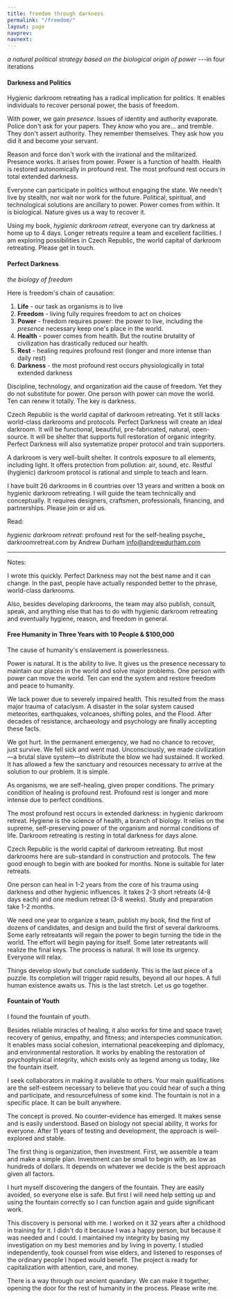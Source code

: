 ```yaml
---
title: freedom through darkness
permalink: "/freedom/"
layout: page
navprev: 
navnext:
---
```


_a natural political strategy based on the biological origin of power_
---in four iterations

#### Darkness and Politics

Hygienic darkroom retreating has a radical implication for politics. It enables individuals to recover personal power, the basis of freedom.

With power, we gain _presence_. Issues of identity and authority evaporate. Police don't ask for your papers. They _know_ who you are... and tremble. They don't assert authority. They remember themselves. They ask how you did it and become your servant.

Reason and force don't work with the irrational and the militarized. Presence works. It arises from power. Power is a function of health. Health is restored autonomically in profound rest. The most profound rest occurs in total extended darkness.

Everyone can participate in politics without engaging the state. We needn't live by stealth, nor wait nor work for the future. Political, spiritual, and technological solutions are ancillary to power. Power comes from within. It is biological. Nature gives us a way to recover it. 

Using my book, _hygienic darkroom retreat_, everyone can try darkness at home up to 4 days. Longer retreats require a team and excellent facilities. I am exploring possibilities in Czech Republic, the world capital of darkroom retreating. Please get in touch.

#### Perfect Darkness

_the biology of freedom_ 

Here is freedom's chain of causation:

1. **Life** - our task as organisms is to live
2. **Freedom** - living fully requires freedom to act on choices
3. **Power** - freedom requires power: the power to live, including the _presence_ necessary keep one's place
in the world.
4. **Health** - power comes from health. But the routine brutality of
civilization has drastically reduced our health.
5. **Rest** - healing requires profound rest (longer and more intense than daily rest)
6. **Darkness** - the most profound rest occurs physiologically in total
extended darkness

Discipline, technology, and organization aid the cause of freedom. Yet they do not substitute for power. One person with power can move the world. Ten can renew it totally. The key is darkness.

Czech Republic is the world capital of darkroom retreating. Yet it still lacks world-class darkrooms and protocols. Perfect Darkness will create an ideal darkroom. It will be functional, beautiful, pre-fabricated, natural, open-source. It will be shelter that supports full restoration of organic integrity. Perfect Darkness will also systematize proper protocol and train supporters.

A darkroom is very well-built shelter. It controls exposure to all elements, including light. It offers protection from pollution: air,
sound, etc. Restful (hygienic) darkroom protocol is rational and simple to teach and learn.

I have built 26 darkrooms in 6 countries over 13 years and written a book on hygienic darkroom retreating. I will guide the team
technically and conceptually. It requires designers, craftsmen, professionals, financing, and partnerships.  Please join or aid us.

Read: 

_hygienic darkroom retreat_:
profound rest for the self-healing psyche_
darkroomretreat.com
by Andrew Durham
info@andrewdurham.com

---

Notes: 

I wrote this quickly. Perfect Darkness may not the best name and it can change. In the past, people have actually responded better to the phrase, world-class darkrooms.

Also, besides developing darkrooms, the team may also publish, consult, speak, and anything else that has to do with hygienic
darkroom retreating and eventually hygiene, reason, and freedom in general.

#### Free Humanity in Three Years with 10 People & $100,000

The cause of humanity's enslavement is powerlessness. 

Power is natural. It is the ability to live. It gives us the presence necessary to maintain our places in the world and solve major problems. One person with power can move the world. Ten can end the system and restore freedom and peace to humanity.

We lack power due to severely impaired health. This resulted from the mass major trauma of cataclysm. A disaster in the solar system caused meteorites, earthquakes, volcanoes, shifting poles, and the Flood. After decades of resistance, archaeology and psychology are finally accepting these facts.

We got hurt. In the permanent emergency, we had no chance to recover, just survive. We fell sick and went mad. Unconsciously, we made civilization—a brutal slave system—to distribute the blow we had sustained. It worked. It has allowed a few the sanctuary and resources necessary to arrive at the solution to our problem. It is simple. 

As organisms, we are self-healing, given proper conditions. The primary condition of healing is profound rest. Profound rest is longer and more intense due to perfect conditions.

The most profound rest occurs in extended darkness: in hygienic darkroom retreat. Hygiene is the science of health, a branch of biology. It relies on the supreme, self-preserving power of the organism and normal conditions of life. Darkroom retreating is resting in total darkness for days alone. 

Czech Republic is the world capital of darkroom retreating. But most darkrooms here are sub-standard in construction and protocols. The few good enough to begin with are booked for months. None is suitable for later retreats. 

One person can heal in 1-2 years from the core of his trauma using darkness and other hygienic influences. It takes 2-3 short retreats (4-8 days each) and one medium retreat (3-8 weeks). Study and preparation take 1-2 months.

We need one year to organize a team, publish my book, find the first of dozens of candidates, and design and build the first of several darkrooms. Some early retreatants will regain the power to begin turning the tide in the world. The effort will begin paying for itself. Some later retreatants will realize the final keys. The process is natural. It will lose its urgency. Everyone will relax.

Things develop slowly but conclude suddenly. This is the last piece of a puzzle. Its completion will trigger rapid results, beyond all our hopes. A full human existence awaits us. This is the last stretch. Let us go together.

#### Fountain of Youth

I found the fountain of youth. 

Besides reliable miracles of healing, it also works for time and space travel; recovery of genius, empathy, and fitness; and interspecies communication. It enables mass social cohesion, international peacekeeping and diplomacy, and environmental restoration. It works by enabling the restoration of psychophysical integrity, which exists only as legend among us today, like the fountain itself. 

I seek collaborators in making it available to others. Your main qualifications are the self-esteem necessary to believe that you could hear of such a thing and participate, and resourcefulness of some kind. The fountain is not in a specific place. It can be built anywhere. 

The concept is proved. No counter-evidence has emerged. It makes sense and is easily understood. Based on biology not special ability, it works for everyone. After 11 years of testing and development, the approach is well-explored and stable.

The first thing is organization, then investment. First, we assemble a team and make a simple plan. Investment can be small to begin with, as low as hundreds of dollars. It depends on whatever we decide is the best approach given all factors.

I hurt myself discovering the dangers of the fountain. They are easily avoided, so everyone else is safe. But first I will need help setting up and using the fountain correctly so I can function again and guide significant work.

This discovery is personal with me. I worked on it 32 years after a childhood in training for it. I didn't do it because I was a happy person, but because it was needed and I could. I maintained my integrity by basing my investigation on my best memories and by living in poverty. I studied independently, took counsel from wise elders, and listened to responses of the ordinary people I hoped would benefit. The project is ready for capitalization with attention, care, and money. 

There is a way through our ancient quandary. We can make it together, opening the door for the rest of humanity in the process. Please write me.

